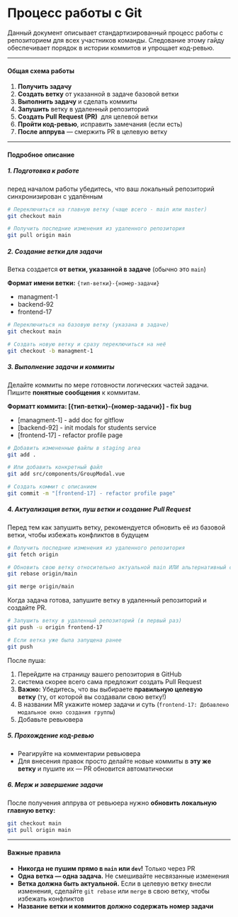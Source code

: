 # Процесс работы с Git

Данный документ описывает стандартизированный процесс работы с репозиторием для всех участников команды. Следование этому гайду обеспечивает порядок в истории коммитов и упрощает код-ревью.

---
#### Общая схема работы
1. **Получить задачу**
2. **Создать ветку** от указанной в задаче базовой ветки
3. **Выполнить задачу** и сделать коммиты
4. **Запушить** ветку в удаленный репозиторий
5. **Создать Pull Request (PR)**  для целевой ветки
6. **Пройти код-ревью**, исправить замечания (если есть)
7. **После аппрува** — смержить PR в целевую ветку

---
#### Подробное описание
##### 1. Подготовка к работе
перед началом работы убедитесь, что ваш локальный репозиторий синхронизирован с удалённым

```bash
# Переключиться на главную ветку (чаще всего - main или master)
git checkout main

# Получить последние изменения из удаленного репозитория
git pull origin main
```


##### 2. Создание ветки для задачи
Ветка создается **от ветки, указанной в задаче** (обычно это `main`)

**Формат имени ветки:** `{тип-ветки}-{номер-задачи}`
- managment-1
- backend-92
- frontend-17

```bash
# Переключиться на базовую ветку (указана в задаче)
git checkout main

# Создать новую ветку и сразу переключиться на неё
git checkout -b managment-1
```


##### 3. Выполнение задачи и коммиты
Делайте коммиты по мере готовности логических частей задачи. Пишите **понятные сообщения** к коммитам.

**Форматт коммита: [{тип-ветки}-{номер-задачи}] - fix bug**
- [managment-1] - add doc for gitflow
- [backend-92] - init modals for students service
- [frontend-17] - refactor profile page

```bash
# Добавить измененные файлы в staging area
git add .

# Или добавить конкретный файл
git add src/components/GroupModal.vue

# Создать коммит с описанием
git commit -m "[frontend-17] - refactor profile page"
```


##### 4. Актуализация ветки, пуш ветки и создание Pull Request
Перед тем как запушить ветку, рекомендуется обновить её из базовой ветки, чтобы избежать конфликтов в будущем

```bash
# Получить последние изменения из удаленного репозитория
git fetch origin

# Обновить свою ветку относительно актуальной main ИЛИ альтернативный способ - сделать merge
git rebase origin/main

git merge origin/main
```

Когда задача готова, запушите ветку в удаленный репозиторий и создайте PR.

```bash
# Запушить ветку в удаленный репозиторий (в первый раз)
git push -u origin frontend-17

# Если ветка уже была запущена ранее
git push
```

После пуша:
1. Перейдите на страницу вашего репозитория в GitHub
2. система скорее всего сама предложит создать Pull Request
3. **Важно:** Убедитесь, что вы выбираете **правильную целевую ветку** (ту, от которой вы создавали свою ветку!)
4. В названии MR укажите номер задачи и суть (`frontend-17: Добавлено модальное окно создания группы`)
5. Добавьте ревьювера


##### 5. Прохождение код-ревью
- Реагируйте на комментарии ревьювера
- Для внесения правок просто делайте новые коммиты в **эту же ветку** и пушите их — PR обновится автоматически


##### 6. Мерж и завершение задачи
После получения аппрува от ревьюера нужно **обновить локальную главную ветку:**

```bash
git checkout main
git pull origin main
```

---
#### Важные правила
- **Никогда не пушим прямо в `main` или `dev`!** Только через PR
- **Одна ветка — одна задача.** Не смешивайте несвязанные изменения
- **Ветка должна быть актуальной.** Если в целевую ветку внесли изменения, сделайте `git rebase` или `merge` в свою ветку, чтобы избежать конфликтов
- **Название ветки и коммитов должно содержать номер задачи**
